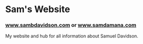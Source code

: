 # Sam's Website
### www.sambdavidson.com or www.samdamana.com
My website and hub for all information about Samuel Davidson.
